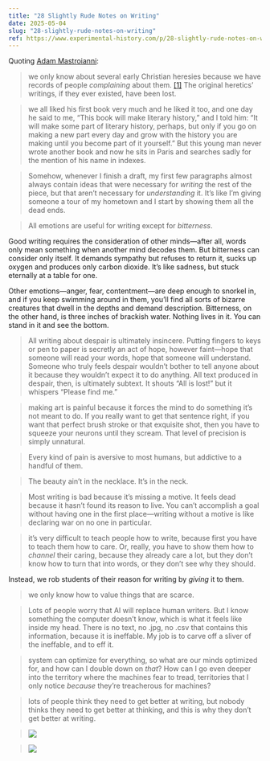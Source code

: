 ```yaml
---
title: "28 Slightly Rude Notes on Writing"
date: 2025-05-04
slug: "28-slightly-rude-notes-on-writing"
ref: https://www.experimental-history.com/p/28-slightly-rude-notes-on-writing?r=5lwff8&utm_medium=ios&triedRedirect=true
---
```


Quoting [Adam Mastroianni](https://www.experimental-history.com/p/28-slightly-rude-notes-on-writing?r=5lwff8&utm_medium=ios&triedRedirect=true):

> we only know about several early Christian heresies because we have records of people *complaining* about them. [[1]](https://www.experimental-history.com/p/28-slightly-rude-notes-on-writing/#footnote-1-162370468) The original heretics’ writings, if they ever existed, have been lost.

> we all liked his first book very much and he liked it too, and one day he said to me, “This book will make literary history,” and I told him: “It will make some part of literary history, perhaps, but only if you go on making a new part every day and grow with the history you are making until you become part of it yourself.” But this young man never wrote another book and now he sits in Paris and searches sadly for the mention of his name in indexes.

> Somehow, whenever I finish a draft, my first few paragraphs almost always contain ideas that were necessary for *writing* the rest of the piece, but that aren’t necessary for *understanding* it. It’s like I’m giving someone a tour of my hometown and I start by showing them all the dead ends.

> All emotions are useful for writing except for *bitterness*.

Good writing requires the consideration of other minds—after all, words only mean something when another mind decodes them. But bitterness can consider only itself. It demands sympathy but refuses to return it, sucks up oxygen and produces only carbon dioxide. It’s like sadness, but stuck eternally at a table for one.

Other emotions—anger, fear, contentment—are deep enough to snorkel in, and if you keep swimming around in them, you’ll find all sorts of bizarre creatures that dwell in the depths and demand description. Bitterness, on the other hand, is three inches of brackish water. Nothing lives in it. You can stand in it and see the bottom.

> All writing about despair is ultimately insincere. Putting fingers to keys or pen to paper is secretly an act of hope, however faint—hope that someone will read your words, hope that someone will understand. Someone who truly feels despair wouldn’t bother to tell anyone about it because they wouldn’t expect it to do anything. All text produced in despair, then, is ultimately subtext. It shouts “All is lost!” but it whispers “Please find me.”

> making art is painful because it forces the mind to do something it’s not meant to do. If you really want to get that sentence right, if you want that perfect brush stroke or that exquisite shot, then you have to squeeze your neurons until they scream. That level of precision is simply unnatural.

> Every kind of pain is aversive to most humans, but addictive to a handful of them.

> The beauty ain’t in the necklace. It’s in the neck.

> Most writing is bad because it’s missing a motive. It feels dead because it hasn’t found its reason to live. You can’t accomplish a goal without having one in the first place—writing without a motive is like declaring war on no one in particular.

> it’s very difficult to teach people how to write, because first you have to teach them how to care. Or, really, you have to show them how to *channel* their caring, because they already care a lot, but they don’t know how to turn that into words, or they don’t see why they should.

Instead, we rob students of their reason for writing by *giving* it to them.

> we only know how to value things that are scarce.

> Lots of people worry that AI will replace human writers. But I know something the computer doesn’t know, which is what it feels like inside my head. There is no text, no .jpg, no .csv that contains this information, because it is ineffable. My job is to carve off a sliver of the ineffable, and to eff it.

> system can optimize for everything, so what are our minds optimized for, and how can I double down on *that*? How can I go even deeper into the territory where the machines fear to tread, territories that I only notice *because* they’re treacherous for machines?

> lots of people think they need to get better at writing, but nobody thinks they need to get better at thinking, and this is why they don’t get better at writing.

> ![](https://substackcdn.com/image/fetch/w_1456,c_limit,f_auto,q_auto:good,fl_progressive:steep/https%3A%2F%2Fsubstack-post-media.s3.amazonaws.com%2Fpublic%2Fimages%2F7efae653-0315-4c63-935c-e27d4678a2dc_1334x768.png)

> ![](https://substackcdn.com/image/fetch/w_1456,c_limit,f_auto,q_auto:good,fl_progressive:steep/https%3A%2F%2Fsubstack-post-media.s3.amazonaws.com%2Fpublic%2Fimages%2Fa91120b2-4043-4193-a9dc-aa07997f0a26_892x448.png)